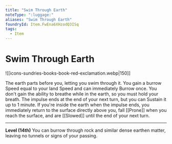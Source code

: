 ```yaml
---
title: "Swim Through Earth"
noteType: ":luggage:"
aliases: "Swim Through Earth"
foundryId: Item.FwEna6XHzodQ3ISq
tags:
  - Item
---
```


# Swim Through Earth
![[icons-sundries-books-book-red-exclamation.webp|150]]

The earth parts before you, letting you swim through it. You gain a burrow Speed equal to your land Speed and can immediately Burrow once. You don't gain the ability to breathe while in the earth, so you must hold your breath. The impulse ends at the end of your next turn, but you can Sustain it up to 1 minute. If you're inside the earth when the impulse ends, you immediately return to the surface directly above you, fall [[Prone]] when you reach the surface, and are [[Slowed]] until the end of your next turn.

* * *

**Level (14th)** You can burrow through rock and similar dense earthen matter, leaving no tunnels or signs of your passing.
